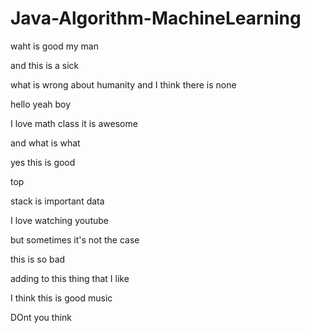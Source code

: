 # Java-Algorithm-MachineLearning

waht is good my man

and this is a sick

what is wrong about humanity and I think there is none

hello yeah boy

I love math class it is awesome

and what is what

yes this is good

top

stack is important data

I love watching youtube

but sometimes it's not the case

this is so bad

adding to this thing that I like

I think this is good music

DOnt you think
